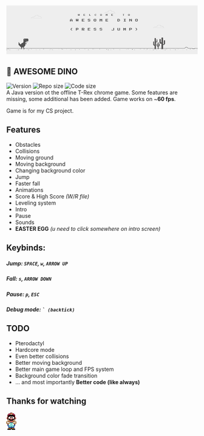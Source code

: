 ![Picture of the game](pic-of-the-game.png)
## 🦖 AWESOME DINO
![Version](https://img.shields.io/github/v/tag/rajlu/awesome-dino?label=Version&style=for-the-badge) ![Repo size](https://img.shields.io/github/repo-size/rajlu/awesome-dino?style=for-the-badge) ![Code size](https://img.shields.io/github/languages/code-size/rajlu/awesome-dino?style=for-the-badge)  
A Java version ot the offline T-Rex chrome game.
Some features are missing, some additional has been added.
Game works on ~**60 fps**.

Game is for my CS project.
## Features
   - Obstacles
   - Collisions
   - Moving ground
   - Moving background
   - Changing background color
   - Jump
   - Faster fall
   - Animations
   - Score & High Score _(W/R file)_
   - Leveling system
   - Intro
   - Pause
   - Sounds
   - **EASTER EGG** _(u need to click somewhere on intro screen)_

## Keybinds:
##### Jump: `SPACE`, `w`, `ARROW UP`
##### Fall: `s`, `ARROW DOWN`
##### Pause: `p`, `ESC`
##### Debug mode: <code>` (backtick)</code>

## TODO
- Pterodactyl
- Hardcore mode
- Even better collisions
- Better moving background
- Better main game loop and FPS system
- Background color fade transition
- ... and most importantly **Better code (like always)**

## Thanks for watching
![Mario](src/assets/mario/Mario-welcome.png)
